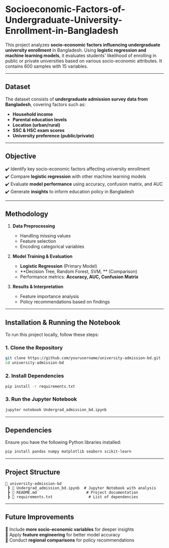 # Socioeconomic-Factors-of-Undergraduate-University-Enrollment-in-Bangladesh 
 

This project analyzes **socio-economic factors influencing undergraduate university enrollment** in Bangladesh. Using **logistic regression and machine learning models**, it evaluates students' likelihood of enrolling in public or private universities based on various socio-economic attributes.  It contains 600 samples with 15 variables. 

---

## **Dataset**  
The dataset consists of **undergraduate admission survey data from Bangladesh**, covering factors such as:  
- **Household income**  
- **Parental education levels**  
- **Location (urban/rural)**  
- **SSC & HSC exam scores**  
- **University preference (public/private)**  

---

## **Objective**  
✔️ Identify key socio-economic factors affecting university enrollment  
✔️ Compare **logistic regression** with other machine learning models  
✔️ Evaluate **model performance** using accuracy, confusion matrix, and AUC  
✔️ Generate **insights** to inform education policy in Bangladesh  

---

## **Methodology**  
1. **Data Preprocessing**  
   - Handling missing values  
   - Feature selection  
   - Encoding categorical variables  

2. **Model Training & Evaluation**  
   - **Logistic Regression** (Primary Model)  
   - **Decision Tree, Random Forest, SVM, ** (Comparison)  
   - Performance metrics: **Accuracy, AUC, Confusion Matrix**  

3. **Results & Interpretation**  
   - Feature importance analysis  
   - Policy recommendations based on findings  

---

## **Installation & Running the Notebook**  
To run this project locally, follow these steps:  

### **1. Clone the Repository**  
```bash
git clone https://github.com/yourusername/university-admission-bd.git
cd university-admission-bd
```

### **2. Install Dependencies**  
```bash
pip install -r requirements.txt
```

### **3. Run the Jupyter Notebook**  
```bash
jupyter notebook Undergrad_admission_bd.ipynb
```

---

## **Dependencies**  
Ensure you have the following Python libraries installed:  
```bash
pip install pandas numpy matplotlib seaborn scikit-learn
```

---

## **Project Structure**  
```
📂 university-admission-bd  
 ┣ 📜 Undergrad_admission_bd.ipynb  # Jupyter Notebook with analysis  
 ┣ 📜 README.md                      # Project documentation  
 ┣ 📜 requirements.txt                # List of dependencies  
```

---

## **Future Improvements**  
🔹 Include **more socio-economic variables** for deeper insights  
🔹 Apply **feature engineering** for better model accuracy  
🔹 Conduct **regional comparisons** for policy recommendations  

